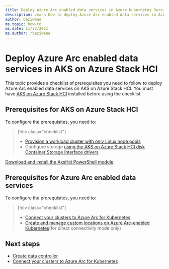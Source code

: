 ```yaml
---
title: Deploy Azure Arc enabled data services in Azure Kubernetes Service (AKS) on Azure Stack HCI
description: Learn how to deploy Azure Arc enabled data services in Azure Kubernetes Service (AKS) on Azure Stack HCI.
author: baziwane
ms.topic: how-to
ms.date: 11/23/2021
ms.author: rbaziwane
---
```


# Deploy Azure Arc enabled data services in AKS on Azure Stack HCI

This topic provides a checklist of prerequisites you need to follow to deploy Azure Arc enabled data services on AKS on Azure Stack HCI. You must have [AKS on Azure Stack HCI](kubernetes-walkthrough-powershell.md) installed before using the checklist.

## Prerequisites for AKS on Azure Stack HCI

To configure the prerequisites, you need to:

> [!div class="checklist"]
> * [Provision a workload cluster with only Linux node pools](use-node-pools.md)
> * Configure storage [using the AKS on Azure Stack HCI disk Container Storage Interface drivers](./container-storage-interface-disks.md#create-a-custom-storage-class-for-an-aks-on-azure-stack-hci-disk)

[Download and install the AksHci PowerShell module](./kubernetes-walkthrough-powershell.md#install-the-akshci-powershell-module).

## Prerequisites for Azure Arc enabled data services

To configure the prerequisites, you need to:

> [!div class="checklist"]
> * [Connect your clusters to Azure Arc for Kubernetes](/azure-stack/aks-hci/connect-to-arc)
> * [Create and manage custom locations on Azure Arc-enabled Kubernetes](/azure/azure-arc/kubernetes/custom-locations)(for direct connectivity mode only)

## Next steps

- [Create data controller](/azure/azure-arc/data/create-data-controller)
- [Connect your clusters to Azure Arc for Kubernetes](./connect-to-arc.md)

